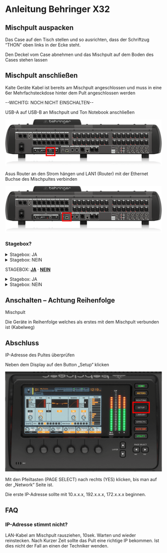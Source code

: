 # Anleitung Behringer X32

## Mischpult auspacken

Das Case auf den Tisch stellen und so ausrichten, dass der Schriftzug “THON” oben links in der Ecke steht.

Den Deckel vom Case abnehmen und das Mischpult auf dem Boden des Cases stehen lassen

## Mischpult anschließen

Kalte Geräte Kabel ist bereits am Mischpult angeschlossen und muss in eine 6er Mehrfachsteckdose hinter dem Pult angeschlossen werden

--WICHITG: NOCH NICHT EINSCHALTEN--

USB-A auf USB-B an Mischpult und Ton Notebook anschließen

![](../../pictures/behringer-x32/image1.png)

Asus Router an den Strom hängen und LAN1 (Router) mit der Ethernet Buchse des Mischpultes verbinden

![](../../pictures/behringer-x32/image2.png)

<a id="stagebox"></a>
### Stagebox?

<details>
<summary>Stagebox: JA</summary>



</details>

<details>
<summary>Stagebox: NEIN</summary>



</details>


STAGEBOX: [**JA**](#stagebox-ja) · [**NEIN**](#stagebox-nein)


<details>
<summary id="stagebox-ja">Stagebox: JA</summary>


- Stagebox im hinteren Teil der Bühne oder nach Plan aufstellen.

- Ethercon / Ethernet Kabel von der Stagebox bis zum Mischpult legen und anschließen

- Stagebox: AES50-A oder AES50-B | Mischpult: AES50-A oder AES50-B

![](../../pictures/behringer-x32/image3.png)

![](../../pictures/behringer-x32/image4.png)


- Input Geräte nach Plan an die Inputs (Grün) anschließen

Output Geräte nach Plan an die Outputs (Gelb) anschließen

![](../../pictures/behringer-x32/image6.png)


</details>

<details>
<summary id="stagebox-nein">Stagebox: NEIN</summary>


- Input Geräte nach Plan an die Inputs (Grün) anschließen

- Output Geräte nach Plan an die Outputs (Gelb) anschließen

![](../../pictures/behringer-x32/image5.png)



</details>

## Anschalten – Achtung Reihenfolge

Mischpult

Die Geräte in Reihenfolge welches als erstes mit dem Mischpult verbunden ist (Kabelweg)

## Abschluss

IP-Adresse des Pultes überprüfen

Neben dem Display auf den Button „Setup“ klicken

![](../../pictures/behringer-x32/image7.png)

Mit den Pfeiltasten (PAGE SELECT) nach rechts (YES) klicken, bis man auf der „Network“ Seite ist.

Die erste IP-Adresse sollte mit 10.x.x.x, 192.x.x.x, 172.x.x.x beginnen.

## FAQ

### IP-Adresse stimmt nicht?

LAN-Kabel am Mischpult rausziehen, 10sek. Warten und wieder reinstecken. Nach Kurzer Zeit sollte das Pult eine richtige IP bekommen. Ist dies nicht der Fall an einen der Techniker wenden.
